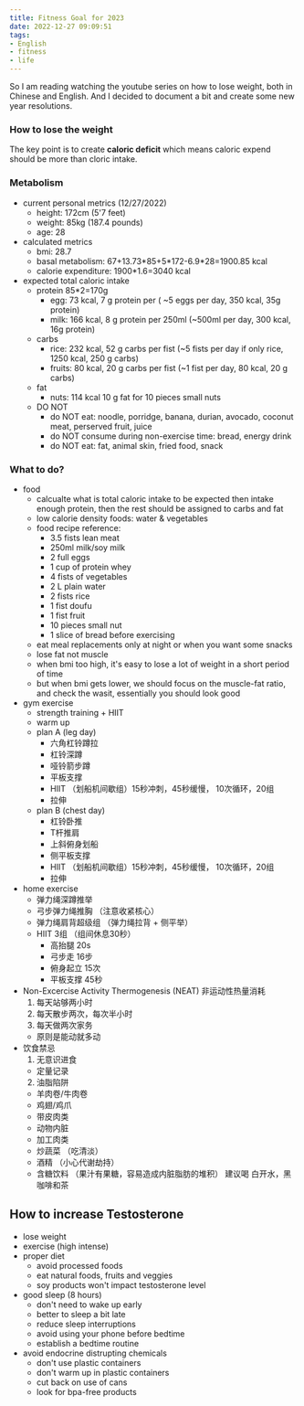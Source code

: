 ```yaml
---
title: Fitness Goal for 2023
date: 2022-12-27 09:09:51
tags: 
- English
- fitness
- life
---
```


So I am reading watching the youtube series on how to lose weight, both in Chinese and English. And I decided to document a bit and create some new year resolutions.

### How to lose the weight

The key point is to create **caloric deficit** which means caloric expend should be more than cloric intake.

### Metabolism

* current personal metrics (12/27/2022)
    * height: 172cm (5'7 feet)
    * weight: 85kg (187.4 pounds)
    * age: 28
* calculated metrics
    * bmi: 28.7
    * basal metabolism: 67+13.73\*85+5\*172-6.9*28=1900.85 kcal
    * calorie expenditure: 1900\*1.6=3040 kcal
* expected total caloric intake
    * protein 85*2=170g
        * egg: 73 kcal, 7 g protein per ( ~5 eggs per day, 350 kcal, 35g protein)
        * milk: 166 kcal, 8 g protein per 250ml (~500ml per day, 300 kcal, 16g protein)
    * carbs 
        * rice: 232 kcal, 52 g carbs per fist (~5 fists per day if only rice, 1250 kcal, 250 g carbs)
        * fruits: 80 kcal, 20 g carbs per fist (~1 fist per day, 80 kcal, 20 g carbs)
    * fat
        * nuts: 114 kcal 10 g fat for 10 pieces small nuts
    * DO NOT
        * do NOT eat: noodle, porridge, banana, durian, avocado, coconut meat, perserved fruit, juice
        * do NOT consume during non-exercise time: bread, energy drink
        * do NOT eat: fat, animal skin, fried food, snack

### What to do?

* food
    * calcualte what is total caloric intake to be expected then intake enough protein, then the rest should be assigned to carbs and fat
    * low calorie density foods: water & vegetables
    * food recipe reference:
        * 3.5 fists lean meat
        * 250ml milk/soy milk
        * 2 full eggs
        * 1 cup of protein whey
        * 4 fists of vegetables
        * 2 L plain water
        * 2 fists rice
        * 1 fist doufu
        * 1 fist fruit
        * 10 pieces small nut
        * 1 slice of bread before exercising
    * eat meal replacements only at night or when you want some snacks
    * lose fat not muscle
    * when bmi too high, it's easy to lose a lot of weight in a short period of time
    * but when bmi gets lower, we should focus on the muscle-fat ratio, and check the wasit, essentially you should look good
* gym exercise
    * strength training + HIIT
    * warm up
    * plan A (leg day)
        * 六角杠铃蹲拉
        * 杠铃深蹲
        * 哑铃箭步蹲
        * 平板支撑
        * HIIT （划船机间歇组）15秒冲刺，45秒缓慢， 10次循环，20组
        * 拉伸
    * plan B (chest day)
        * 杠铃卧推
        * T杆推肩
        * 上斜俯身划船
        * 侧平板支撑
        * HIIT （划船机间歇组）15秒冲刺，45秒缓慢， 10次循环，20组
        * 拉伸
* home exercise
    * 弹力绳深蹲推举
    * 弓步弹力绳推胸 （注意收紧核心）
    * 弹力绳肩背超级组 （弹力绳拉背 + 侧平举） 
    * HIIT 3组 （组间休息30秒）
        * 高抬腿 20s
        * 弓步走 16步
        * 俯身起立 15次
        * 平板支撑 45秒
* Non-Excercise Activity Thermogenesis (NEAT) 非运动性热量消耗
    1. 每天站够两小时
    2. 每天散步两次，每次半小时 
    3. 每天做两次家务
    * 原则是能动就多动
* 饮食禁忌
    1. 无意识进食
    * 定量记录
    2. 油脂陷阱
    * 羊肉卷/牛肉卷
    * 鸡翅/鸡爪
    * 带皮肉类
    * 动物内脏
    * 加工肉类
    * 炒蔬菜 （吃清淡）
    * 酒精 （小心代谢劫持）
    * 含糖饮料 （果汁有果糖，容易造成内脏脂肪的堆积） 建议喝 白开水，黑咖啡和茶
    

## How to increase Testosterone

* lose weight
* exercise (high intense)
* proper diet
    * avoid processed foods
    * eat natural foods, fruits and veggies
    * soy products won't impact testosterone level
* good sleep (8 hours)
    * don't need to wake up early
    * better to sleep a bit late
    * reduce sleep interruptions
    * avoid using your phone before bedtime
    * establish a bedtime routine
* avoid endocrine distrupting chemicals
    * don't use plastic containers
    * don't warm up in plastic containers
    * cut back on use of cans
    * look for bpa-free products